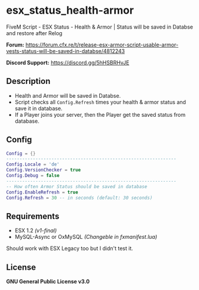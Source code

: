 # esx_status_health-armor
FiveM Script - ESX Status - Health & Armor | Status will be saved in Databse and restore after Relog

**Forum:** https://forum.cfx.re/t/release-esx-armor-script-usable-armor-vests-status-will-be-saved-in-databse/4812243

**Discord Support:** https://discord.gg/5hHSBRHvJE

## Description
* Health and Armor will be saved in Databse.
* Script checks all `Config.Refresh` times your health & armor status and save it in database.
* If a Player joins your server, then the Player get the saved status from database.

## Config
```lua
Config = {}
----------------------------------------------------------------
Config.Locale = 'de'
Config.VersionChecker = true
Config.Debug = false
----------------------------------------------------------------
-- How often Armor Status should be saved in database
Config.EnableRefresh = true
Config.Refresh = 30 -- in seconds (default: 30 seconds)
```
## Requirements
* ESX 1.2 *(v1-final)*
* MySQL-Async or OxMySQL *(Changeble in fxmanifest.lua)*

Should work with ESX Legacy too but I didn't test it.

## License
**GNU General Public License v3.0**

